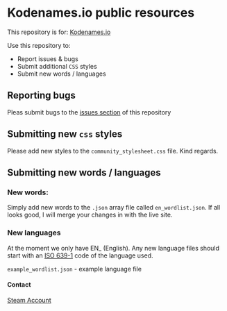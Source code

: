 # Kodenames.io public resources

This repository is for: [Kodenames.io](https://kodenames.io/)

Use this repository to:

- Report issues & bugs
- Submit additional `CSS` styles
- Submit new words / languages


## Reporting bugs

Pleas submit bugs to the [issues section](https://github.com/Committing/kodenames.io_public/issues) of this repository

## Submitting new `css` styles

Please add new styles to the `community_stylesheet.css` file. Kind regards.

## Submitting new words / languages

### New words:

Simply add new words to the `.json` array file called `en_wordlist.json`. If all looks good, I will merge your changes in with the live site.

### New languages

At the moment we only have EN_ (English). Any new language files should start with an [ISO 639-1](https://en.wikipedia.org/wiki/ISO_639-1) code of the language used.

`example_wordlist.json` - example language file

#### Contact

[Steam Account](https://steamcommunity.com/id/tirone)